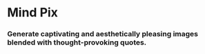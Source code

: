 # Mind Pix
### Generate captivating and aesthetically pleasing images blended with thought-provoking quotes.